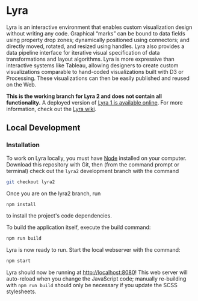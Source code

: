 # Lyra

Lyra is an interactive environment that enables custom visualization design without writing any code. Graphical “marks” can be bound to data fields using property drop zones; dynamically positioned using connectors; and directly moved, rotated, and resized using handles. Lyra also provides a data pipeline interface for iterative visual specification of data transformations and layout algorithms. Lyra is more expressive than interactive systems like Tableau, allowing designers to create custom visualizations comparable to hand-coded visualizations built with D3 or Processing. These visualizations can then be easily published and reused on the Web.

**This is the working branch for Lyra 2 and does not contain all functionality.**
A deployed version of [Lyra 1 is available online](http://idl.cs.washington.edu/projects/lyra/). For more information, check out the [Lyra wiki](https://github.com/uwdata/lyra/wiki).

## Local Development

### Installation

To work on Lyra locally, you must have [Node](https://nodejs.org/) installed on your computer. Download this repository with Git, then (from the command prompt or terminal) check out the `lyra2` development branch with the command

```sh
git checkout lyra2
```

Once you are on the lyra2 branch, run

```sh
npm install
```

to install the project's code dependencies.

To build the application itself, execute the build command:

```sh
npm run build
```

Lyra is now ready to run. Start the local webserver with the command:

```sh
npm start
```

Lyra should now be running at [http://localhost:8080](http://localhost:8080)! This web server will auto-reload when you change the JavaScript code; manually re-building with `npm run build` should only be necessary if you update the SCSS stylesheets.
